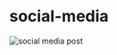 # social-media
![social media post](https://github.com/bhavyachinni/social-media/assets/136558331/2ced7348-4c9f-4248-9dfa-73526b001af0)
